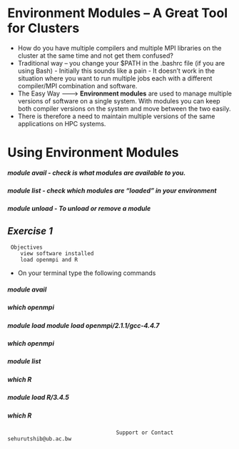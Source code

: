 # Environment Modules – A Great Tool for Clusters

- How do you have multiple compilers and multiple MPI libraries on the cluster at the same time and not get them confused?
- Traditional way – you change your $PATH in the .bashrc file (if you are   using Bash) - Initially this sounds like a pain - It doesn’t work in the situation where you want to run multiple jobs each with a different compiler/MPI combination and software.
- The Easy Way ---> **Environment modules** are used to manage multiple versions of software on a single system.
With modules you can keep both compiler versions on the system and move between the two easily.
- There is therefore a need to maintain multiple versions of the same applications on HPC systems.

# Using Environment Modules

##### module avail - check is what modules are available to you.
##### module list - check which modules are “loaded” in your environment
##### module unload - To unload or remove a module

## _Exercise 1_
     Objectives
        view software installed
        load openmpi and R 
       
- On your terminal type the following commands       
##### module avail
##### which openmpi 
##### module load module load openmpi/2.1.1/gcc-4.4.7 
##### which openmpi
##### module list


##### which R 
##### module load R/3.4.5
##### which R




                                      Support or Contact sehurutshib@ub.ac.bw


